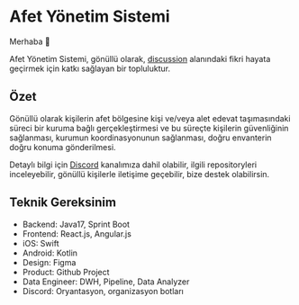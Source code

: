 
# Afet Yönetim Sistemi

Merhaba 👋

Afet Yönetim Sistemi, gönüllü olarak, [discussion](https://github.com/acikkaynak/afet-org/discussions/35) alanındaki fikri hayata geçirmek için katkı sağlayan bir topluluktur.

## Özet

Gönüllü olarak kişilerin afet bölgesine kişi ve/veya alet edevat taşımasındaki süreci bir kuruma bağlı gerçekleştirmesi ve bu süreçte kişilerin güvenliğinin sağlanması, kurumun koordinasyonunun sağlanması, doğru envanterin doğru konuma gönderilmesi.

Detaylı bilgi için [Discord](https://discord.gg/CVzKJXf2) kanalımıza dahil olabilir, ilgili repositoryleri inceleyebilir, gönüllü kişilerle iletişime geçebilir, bize destek olabilirsin.

## Teknik Gereksinim

- Backend: Java17, Sprint Boot
- Frontend: React.js, Angular.js
- iOS: Swift
- Android: Kotlin
- Design: Figma
- Product: Github Project
- Data Engineer: DWH, Pipeline, Data Analyzer
- Discord: Oryantasyon, organizasyon botları
